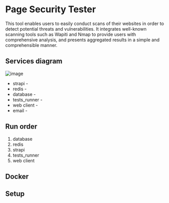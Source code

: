 # Page Security Tester
This tool enables users to easily conduct scans of their websites in order to detect potential threats and vulnerabilities. It integrates well-known scanning tools such as Wapiti and Nmap to provide users with comprehensive analysis, and presents aggregated results in a simple and comprehensible manner.


## Services diagram

![image](https://github.com/Betterize/page_security_tester/assets/68241874/4436a970-fcb2-4c0a-b25b-bcbd1668bd78)

- strapi -
- redis -
- database -
- tests_runner -
- web client -
- email -

## Run order
1. database
2. redis
3. strapi
4. tests_runner
5. web client

## Docker



## Setup 

